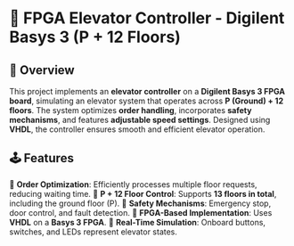 # 🚀 FPGA Elevator Controller - Digilent Basys 3 (P + 12 Floors)

## 📌 Overview
This project implements an **elevator controller** on a **Digilent Basys 3 FPGA board**, simulating an elevator system that operates across **P (Ground) + 12 floors**. The system optimizes **order handling**, incorporates **safety mechanisms**, and features **adjustable speed settings**. Designed using **VHDL**, the controller ensures smooth and efficient elevator operation.

## 🕹️ Features
  🔹 **Order Optimization**: Efficiently processes multiple floor requests, reducing waiting time.
  🔹 **P + 12 Floor Control**: Supports **13 floors in total**, including the ground floor (P).
  🔹 **Safety Mechanisms**: Emergency stop, door control, and fault detection.
  🔹 **FPGA-Based Implementation**: Uses **VHDL** on a **Basys 3 FPGA**.
  🔹 **Real-Time Simulation**: Onboard buttons, switches, and LEDs represent elevator states.
